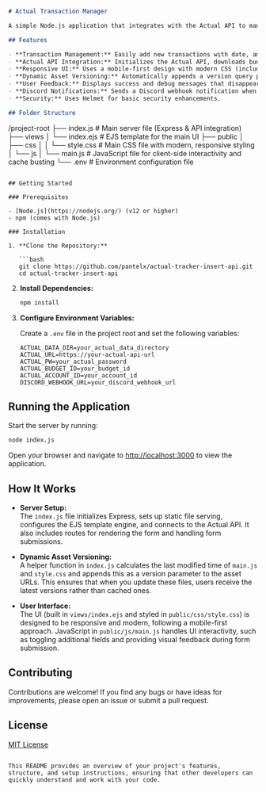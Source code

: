 ```markdown
# Actual Transaction Manager

A simple Node.js application that integrates with the Actual API to manage transactions. It features a modern, responsive, and mobile-first user interface, complete with automatic cache busting for JavaScript and CSS assets.

## Features

- **Transaction Management:** Easily add new transactions with date, amount, category, and notes.
- **Actual API Integration:** Initializes the Actual API, downloads budget data, and imports transactions.
- **Responsive UI:** Uses a mobile-first design with modern CSS (including dark mode support) and a clean layout.
- **Dynamic Asset Versioning:** Automatically appends a version query parameter based on each asset's last modified timestamp to ensure users always receive the latest updates.
- **User Feedback:** Displays success and debug messages that disappear after 10 seconds, with the URL automatically cleaned up.
- **Discord Notifications:** Sends a Discord webhook notification when a new transaction is added.
- **Security:** Uses Helmet for basic security enhancements.

## Folder Structure
```

/project-root
├── index.js # Main server file (Express & API integration)
├── views
│ └── index.ejs # EJS template for the main UI
├── public
│ ├── css
│ │ └── style.css # Main CSS file with modern, responsive styling
│ └── js
│ └── main.js # JavaScript file for client-side interactivity and cache busting
└── .env # Environment configuration file

````

## Getting Started

### Prerequisites

- [Node.js](https://nodejs.org/) (v12 or higher)
- npm (comes with Node.js)

### Installation

1. **Clone the Repository:**

   ```bash
   git clone https://github.com/pantelx/actual-tracker-insert-api.git
   cd actual-tracker-insert-api
````

2. **Install Dependencies:**

   ```bash
   npm install
   ```

3. **Configure Environment Variables:**

   Create a `.env` file in the project root and set the following variables:

   ```env
   ACTUAL_DATA_DIR=your_actual_data_directory
   ACTUAL_URL=https://your-actual-api-url
   ACTUAL_PW=your_actual_password
   ACTUAL_BUDGET_ID=your_budget_id
   ACTUAL_ACCOUNT_ID=your_account_id
   DISCORD_WEBHOOK_URL=your_discord_webhook_url
   ```

## Running the Application

Start the server by running:

```bash
node index.js
```

Open your browser and navigate to [http://localhost:3000](http://localhost:3000) to view the application.

## How It Works

- **Server Setup:**  
  The `index.js` file initializes Express, sets up static file serving, configures the EJS template engine, and connects to the Actual API. It also includes routes for rendering the form and handling form submissions.

- **Dynamic Asset Versioning:**  
  A helper function in `index.js` calculates the last modified time of `main.js` and `style.css` and appends this as a version parameter to the asset URLs. This ensures that when you update these files, users receive the latest versions rather than cached ones.

- **User Interface:**  
  The UI (built in `views/index.ejs` and styled in `public/css/style.css`) is designed to be responsive and modern, following a mobile-first approach. JavaScript in `public/js/main.js` handles UI interactivity, such as toggling additional fields and providing visual feedback during form submission.

## Contributing

Contributions are welcome! If you find any bugs or have ideas for improvements, please open an issue or submit a pull request.

## License

[MIT License](LICENSE)

```

This README provides an overview of your project's features, structure, and setup instructions, ensuring that other developers can quickly understand and work with your code.
```
